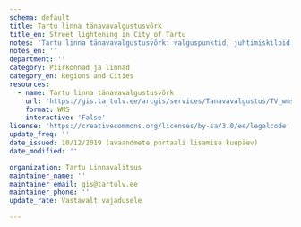 ```yaml
---
schema: default
title: Tartu linna tänavavalgustusvõrk
title_en: Street lightening in City of Tartu
notes: 'Tartu linna tänavavalgustusvõrk: valguspunktid, juhtimiskilbid, vahekilbid ja liinid'
notes_en: ''
department: ''
category: Piirkonnad ja linnad 
category_en: Regions and Cities
resources:
  - name: Tartu linna tänavavalgustusvõrk
    url: 'https://gis.tartulv.ee/arcgis/services/Tanavavalgustus/TV_wms/MapServer/WmsServer?'
    format: WMS
    interactive: 'False'
license: 'https://creativecommons.org/licenses/by-sa/3.0/ee/legalcode'  
update_freq: ''
date_issued: 10/12/2019 (avaandmete portaali lisamise kuupäev)
date_modified: ''

organization: Tartu Linnavalitsus
maintainer_name: ''
maintainer_email: gis@tartulv.ee
maintainer_phone: ''
update_rate: Vastavalt vajadusele

---
```

